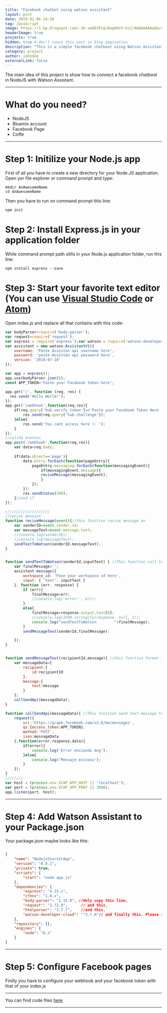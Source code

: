 ```yaml
---
title: "Facebook chatbot using watson assistant"
layout: post
date: 2019-01-06 14:30
tag: JavaScript
image: https://1.bp.blogspot.com/-26-xe6D3FLQ/Wap6HvV-GzI/AAAAAAAAaUw/au_ObmqNYNU7ezm0NYljXs3pDHOVgONBACPcBGAYYCw/s1600/TexttoSpeech.png
headerImage: true
projects: true
hidden: true # don't count this post in blog pagination
description: "This is a simple facebook chatboot using Watson Assistant by IBM"
category: project
author: johndoe
externalLink: false
---
```


The main idea of this project is show how to connect a facebook chatboot in NodeJS with Watson Assistant.

---

# What do you need?
- NodeJS
- Bluemix account
- Facebook Page
- Coffe

---

# Step 1: Initilize your Node.js app

First of all you have to create a new directory for your Node.JS application. Open yor file explorer or command prompt and type: 

```
mkdir AnAwesomeName
cd AnAwesomeName
```
Then you have to run on command prompt this line:

```
npm init
```

# Step 2: Install Express.js in your application folder

While command prompt path stills in your Node.js application folder, run this line:

```
npm install express --save
```

# Step 3: Start your favorite text editor (You can use [Visual Studio Code](https://code.visualstudio.com/) or [Atom](https://atom.io/))

Open index.js and replace all that contains with this code:

```javascript
var bodyParser=require('body-parser');
var request=require('request');
var express = require('express');var watson = require('watson-developer-cloud');
var assistant = new watson.AssistantV1({
    username: 'Paste Assistan api username here',
    password: 'paste Assistan api password here',
    version: '2018-07-10'
});

var app = express();
app.use(bodyParser.json());
const APP_TOKEN='Paste your Facebook token here';

app.get('/', function (req, res) {
  res.send('Hello World!');
});
app.get('/webhook',function(req,res){
    if(req.query['hub.verify_token']=='Paste your Facebook Token Here '){
        res.send(req.query['hub.challenge']);
    }else{
        res.send('You cant access here ): ');
    }
});
//valida eventos
app.post('/webhook',function(req,res){
    var data=req.body;
    
    if(data.object=='page'){
        data.entry.forEach(function(pageEntry){
            pageEntry.messaging.forEach(function(messagingEvent){
                if(messagingEvent.message){
                reciveMessage(messagingEvent);
                }
            });
        });
        res.sendStatus(200);
    }//end if
});

////////////////////
//recive mensaje
function reciveMessage(event){//this function recive message an
    var senderID=event.sender.id;
    var messageText=event.message.text;
    //console.log(senderID);
    //console.log(messageText);
    sendTextToWatson(senderID,messageText);
}


function sendTextToWatson(senderId,inputText) { //This function call to Assitan api en get the answer :v
    var finalMessage='';
    assistant.message({
        workspace_id: 'Pase your workspace id here',
        input: { 'text': inputText }
    }, function (err, response) {
        if (err){
            finalMessage=err;
            //console.log('error:', err);
        }
        else{
            finalMessage=response.output.text[0];
            //console.log(JSON.stringify(response, null, 2));
            console.log("sendTextToWatson        "+finalMessage);
        }
        sendMessageText(senderId,finalMessage);

    });
}


function sendMessageText(recipientId,message){ //this function format the message
    var messageData={
        recipient:{
            id:recipientId
        },
        message:{
            text:message
        }
    };
    callSendApi(messageData);
}

function callSendApi(messageData){ //This function send text message to facebook 
    request({
        uri:'https://graph.facebook.com/v2.6/me/messages',
        qs:{access_token:APP_TOKEN},
        method:'POST',
        json:messageData
    },function(error,response,data){
        if(error){
            console.log('Error enviando msg');
        }else{
            console.log('Mensaje exitoso');
        }
    });
}
////////
var host = (process.env.VCAP_APP_HOST || 'localhost');
var port = (process.env.VCAP_APP_PORT || 3000);
app.listen(port, host);

```
---
# Step 4: Add Watson Assistant to your Package.json

Your package.json maybe looks like this:

```json

{
	"name": "NodejsStarterApp",
	"version": "0.0.1",
	"private": true,
	"scripts": {
		"start": "node app.js"
	},
	"dependencies": {
		"express": "4.15.x",
		"cfenv": "1.0.x",
		"body-parser": "1.15.0", //Only copy this line,
		"request": "2.72.0",      // and this,
		"htmlparser": "1.7.7",    //and this,
		"watson-developer-cloud": "^3.7.0"// and finally this. Please ignore everything else.
	},
	"repository": {},
	"engines": {
		"node": "6.x"
	} 
}

```

---
# Step 5: Configure Facebook pages

Finilly you have to configure your webhook and your facebook token with that of your index.js

---

You can find code files [here](https://gist.github.com/devmaufh/)

---

